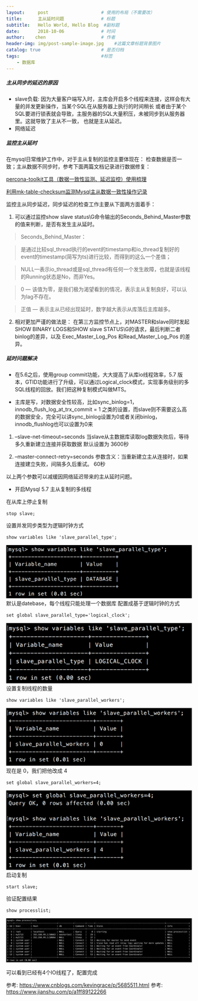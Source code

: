 ```yaml
---
layout:     post                    # 使用的布局（不需要改）
title:      主从延时问题              # 标题 
subtitle:   Hello World, Hello Blog  #副标题
date:       2018-10-06              # 时间
author:    chen                     # 作者
header-img: img/post-sample-image.jpg    #这篇文章标题背景图片
catalog: true                       # 是否归档
tags:                               #标签
    - 数据库
---
```



##### 主从同步的延迟的原因


- slave负载: 
 因为大量客户端写入时，主库会开启多个线程来连接，这样会有大量的并发更新操作，当某个SQL在从服务器上执行的时间稍长 或者由于某个SQL要进行锁表就会导致，主服务器的SQL大量积压，未被同步到从服务器里。这就导致了主从不一致， 也就是主从延迟。
- 网络延迟 



##### 监控主从延时


在mysql日常维护工作中，对于主从复制的监控主要体现在：
检查数据是否一致；主从数据不同步时，参考下面两篇文档记录进行数据修复：

[percona-toolkit工具（数据一致性监测、延迟监控）使用梳理](http://www.cnblogs.com/kevingrace/p/6278200.html)

[利用mk-table-checksum监测Mysql主从数据一致性操作记录](http://www.cnblogs.com/kevingrace/p/6278200.html)


监控主从同步延迟，同步延迟的检查工作主要从下面两方面着手：
1. 可以通过监控show slave status\G命令输出的Seconds_Behind_Master参数的值来判断，是否有发生主从延时。

> Seconds_Behind_Master：

> 是通过比较sql_thread执行的event的timestamp和io_thread复制好的event的timestamp(简写为ts)进行比较，而得到的这么一个差值；

>  NULL—表示io_thread或是sql_thread有任何一个发生故障，也就是该线程的Running状态是No，而非Yes。

>  0 — 该值为零，是我们极为渴望看到的情况，表示主从复制良好，可以认为lag不存在。

>  正值 — 表示主从已经出现延时，数字越大表示从库落后主库越多。

2. 相对更加严谨的做法是：
在第三方监控节点上，对MASTER和slave同时发起SHOW BINARY LOGS和SHOW slave STATUS\G的请求，最后判断二者binlog的差异，以及 Exec_Master_Log_Pos 和Read_Master_Log_Pos 的差异。



##### 延时问题解决


- 在5.6之后，使用group commit功能，大大提高了从库io线程效率，5.7 版本，GTID功能进行了升级，可以通过Logical_clock模式，实现事务级别的多SQL线程的回放。我们把这种复制模式叫做MTS。



- 主库是写，对数据安全性较高，比如sync_binlog=1，innodb_flush_log_at_trx_commit = 1 之类的设置，而slave则不需要这么高的数据安全，完全可以讲sync_binlog设置为0或者关闭binlog，innodb_flushlog也可以设置为0来

1. –slave-net-timeout=seconds 
当slave从主数据库读取log数据失败后，等待多久重新建立连接并获取数据 默认设置为 3600秒

1. –master-connect-retry=seconds 
参数含义：当重新建立主从连接时，如果连接建立失败，间隔多久后重试。 60秒 

以上两个参数可以减缓因网络延迟带来的主从延时问题。


- 开启Mysql 5.7 主从复制的多线程

在从库上停止复制

```
stop slave;
```

设置并发同步类型为逻辑时钟方式

```
show variables like 'slave_parallel_type';
```

![image](/img/逻辑时钟.png)
默认是datebase，每个线程只能处理一个数据库
配置成基于逻辑时钟的方式

```
set global slave_parallel_type='logical_clock';
```

 ![image](/img/逻辑时钟2.png)
设置复制线程的数量

```
show variables like 'slave_parallel_workers';
```

![image](/img/逻辑时钟3.png)
现在是 0，我们把他改成 4

```
set global slave_parallel_workers=4;
```

![image](/img/逻辑时钟4.png)
启动复制

```
start slave;
```

验证配置结果

```
show processlist;
```
![image](/img/逻辑时钟5.jpg)

可以看到已经有4个IO线程了，配置完成
 














参考: https://www.cnblogs.com/kevingrace/p/5685511.html
参考: https://www.jianshu.com/p/a1ff89122266